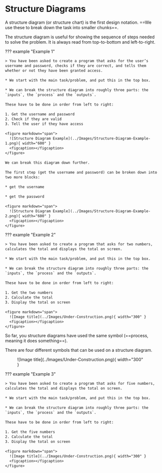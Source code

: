 # Structure Diagrams

A structure diagram (or structure chart) is the first design notation. ==We use these to break down the task into smaller chunks==.

The structure diagram is useful for showing the sequence of steps needed to solve the problem. It is always read from top-to-bottom and left-to-right.

??? example "Example 1"

    > You have been asked to create a program that asks for the user’s username and password, checks if they are correct, and tells them whether or not they have been granted access.
    
    * We start with the main task/problem, and put this in the top box.
    
    * We can break the structure diagram into roughly three parts: the `inputs`, the `process` and the `outputs`.
    
    These have to be done in order from left to right:
    
    1. Get the username and password
    2. Check if they are valid
    3. Tell the user if they have access

    <figure markdown="span">
      ![Structure Diagram Example](../Images/Structure-Diagram-Example-1.png){ width="600" }
      <figcaption></figcaption>
    </figure>
    
    We can break this diagram down further. 
    
    The first step (get the username and password) can be broken down into two more blocks: 
    
    * get the username
      
    * get the password

    <figure markdown="span">
      ![Structure Diagram Example](../Images/Structure-Diagram-Example-2.png){ width="600" }
      <figcaption></figcaption>
    </figure>
    
??? example "Example 2"

    > You have been asked to create a program that asks for two numbers, calculates the total and displays the total on screen.
    
    * We start with the main task/problem, and put this in the top box.
    
    * We can break the structure diagram into roughly three parts: the `inputs`, the `process` and the `outputs`.
    
    These have to be done in order from left to right:
    
    1. Get the two numbers
    2. Calculate the total
    3. Display the total on screen

    <figure markdown="span">
      ![Image title](../Images/Under-Construction.png){ width="300" }
      <figcaption></figcaption>
    </figure>

So far, you structure diagrams have used the same symbol (==process, meaning it does something==).

There are four different symbols that can be used on a structure diagram.

<figure markdown="span">
  ![Image title](../Images/Under-Construction.png){ width="300" }
  <figcaption></figcaption>
</figure>

??? example "Example 3"

    > You have been asked to create a program that asks for five numbers, calculates the total and displays the total on screen.
    
    * We start with the main task/problem, and put this in the top box.
    
    * We can break the structure diagram into roughly three parts: the `inputs`, the `process` and the `outputs`.
    
    These have to be done in order from left to right:
    
    1. Get the five numbers
    2. Calculate the total
    3. Display the total on screen

    <figure markdown="span">
      ![Image title](../Images/Under-Construction.png){ width="300" }
      <figcaption></figcaption>
    </figure>
